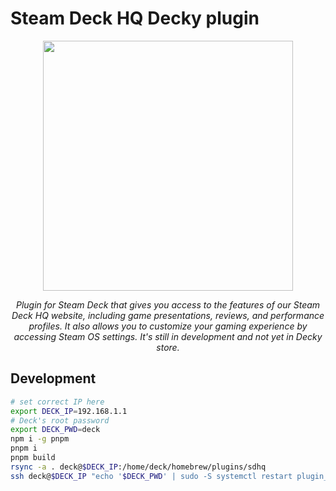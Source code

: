 # Steam Deck HQ Decky plugin

<p align="center">
  <img src="https://github.com/CapitaineJSparrow/steam-deck-hq-plugin/raw/master/img.png" width="400" />
</p>

<p align="center">
<i>Plugin for Steam Deck that gives you access to the features of our Steam Deck HQ website, including game presentations, reviews, and performance profiles. It also allows you to customize your gaming experience by accessing Steam OS settings. It's still in development and not yet in Decky store.</i>
</p>

## Development

```bash
# set correct IP here
export DECK_IP=192.168.1.1
# Deck's root password
export DECK_PWD=deck
npm i -g pnpm
pnpm i
pnpm build
rsync -a . deck@$DECK_IP:/home/deck/homebrew/plugins/sdhq
ssh deck@$DECK_IP "echo '$DECK_PWD' | sudo -S systemctl restart plugin_loader"
```
